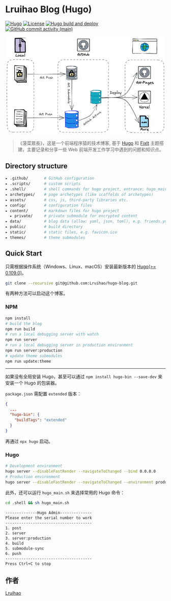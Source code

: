 # Lruihao Blog (Hugo)

[![Hugo](https://img.shields.io/badge/Hugo-%5E0.109.0-ff4088?style=flat&logo=hugo)](https://gohugo.io/)
[![License](https://img.shields.io/github/license/Lruihao/hugo-blog?style=flat)](https://github.com/Lruihao/hugo-blog/blob/main/LICENSE)
[![Hugo build and deploy](https://github.com/Lruihao/hugo-blog/actions/workflows/deploy.yml/badge.svg?branch=main)](https://github.com/Lruihao/hugo-blog/actions/workflows/deploy.yml)
[![GitHub commit activity (main)](https://img.shields.io/github/commit-activity/m/Lruihao/hugo-blog/main?style=flat)](https://github.com/Lruihao/hugo-blog/commits/main)

![blog-flow](/assets/images/blog-flow.png)

> 《菠菜眾長》，这是一个前端程序猿的技术博客, 基于 [Hugo](https://github.com/gohugoio/hugo) 和 [FixIt](https://github.com/Lruihao/FixIt) 主题搭建，主要记录和分享一些 Web 前端开发工作学习中遇到的问题和知识点。

## Directory structure

```bash
▸ .github/       # GitHub configuration
▸ .scripts/      # custom scripts
▸ .shell/        # shell commands for hugo project, entrance: hugo_main.sh
▸ archetypes/    # page archetypes (like scaffolds of archetypes)
▸ assets/        # css, js, third-party libraries etc.
▸ config/        # configuration files
▸ content/       # markdown files for hugo project
  ▸ private/     # private submodule for encrypted content
▸ data/          # blog data (allow: yaml, json, toml), e.g. friends.yml
▸ public/        # build directory
▸ static/        # static files, e.g. favicon.ico
▸ themes/        # theme submodules
```

## Quick Start

只需根据操作系统（Windows、Linux、macOS）安装最新版本的 [Hugo(>= 0.109.0)](https://gohugo.io/installation/)。

```bash
git clone --recursive git@github.com:Lruihao/hugo-blog.git
```

有两种方法可以启动这个博客。

### NPM

```bash
npm install
# build the blog
npm run build
# run a local debugging server with watch
npm run server
# run a local debugging server in production environment
npm run server:production
# update theme submodules
npm run update:theme
```

---

如果没有全局安装 Hugo，甚至可以通过 `npm install hugo-bin --save-dev` 来安装一个 Hugo 的包装器。

`package.json` 需配置 `extended` 版本：

```json
{
  ...
  "hugo-bin": {
    "buildTags": "extended"
  }
}
```

再通过 `npx hugo` 启动。

### Hugo

```bash
# Development environment
hugo server --disableFastRender --navigateToChanged --bind 0.0.0.0
# Production environment
hugo server --disableFastRender --navigateToChanged --environment production --bind 0.0.0.0
```

此外，还可以运行 `hugo_main.sh` 来选择常用的 Hugo 命令：

```bash
cd .shell && sh hugo_main.sh
```

```text
--------------Hugo Admin--------------
Please enter the serial number to work
--------------------------------------
1. post
2. server
3. server:production
4. build
5. submodule-sync
6. push
--------------------------------------
Press Ctrl+C to stop
```

## 作者

[Lruihao](https://github.com/Lruihao "在 GitHub 上关注我")
